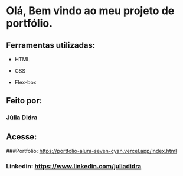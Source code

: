 # Olá, Bem vindo ao meu projeto de portfólio.



## Ferramentas utilizadas:

* HTML

* CSS

* Flex-box

## Feito por:

### Júlia Didra

## Acesse:

###Portfolio: https://portfolio-alura-seven-cyan.vercel.app/index.html

### Linkedin: https://www.linkedin.com/juliadidra
